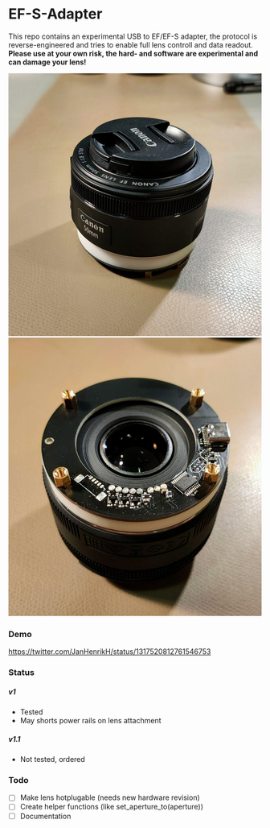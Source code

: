 # EF-S-Adapter

This repo contains an experimental USB to EF/EF-S adapter, the protocol is reverse-engineered and tries to enable full lens controll and data readout. **Please use at your own risk, the hard- and software are experimental and can damage your lens!**


![](/images/1.jpg)
![](/images/2.jpg)


### Demo

https://twitter.com/JanHenrikH/status/1317520812761546753


### Status

##### v1
 
  - Tested
  - May shorts power rails on lens attachment
  
##### v1.1

 - Not tested, ordered


### Todo

 - [ ] Make lens hotplugable (needs new hardware revision)
 - [ ] Create helper functions (like set_aperture_to(aperture))
 - [ ] Documentation
